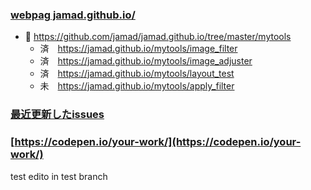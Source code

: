 ### [webpag jamad.github.io/](https://jamad.github.io/)

* 🌱 https://github.com/jamad/jamad.github.io/tree/master/mytools
  * 済　https://jamad.github.io/mytools/image_filter
  * 済　https://jamad.github.io/mytools/image_adjuster
  * 済　https://jamad.github.io/mytools/layout_test
  * 未　https://jamad.github.io/mytools/apply_filter

### [最近更新したissues](https://github.com/jamad/practicePython/issues?q=is%3Aissue+is%3Aopen+sort%3Aupdated-desc)

### [https://codepen.io/your-work/](https://codepen.io/your-work/)

<!--
**jamad/jamad** is a ✨ _special_ ✨ repository because its `README.md` (this file) appears on your GitHub profile.
-->

test edito in test branch
